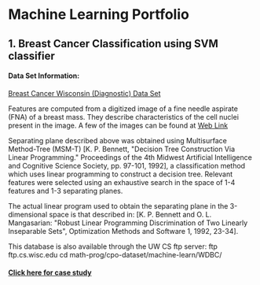 # Machine Learning Portfolio 


## 1. Breast Cancer Classification using SVM classifier

#### Data Set Information:

[Breast Cancer Wisconsin (Diagnostic) Data Set ](https://archive.ics.uci.edu/ml/datasets/Breast+Cancer+Wisconsin+(Diagnostic))

Features are computed from a digitized image of a fine needle aspirate (FNA) of a breast mass. They describe characteristics of the cell nuclei present in the image. A few of the images can be found at [Web Link](http://www.cs.wisc.edu/~street/images/) 

Separating plane described above was obtained using Multisurface Method-Tree (MSM-T) [K. P. Bennett, "Decision Tree Construction Via Linear Programming." Proceedings of the 4th Midwest Artificial Intelligence and Cognitive Science Society, pp. 97-101, 1992], a classification method which uses linear programming to construct a decision tree. Relevant features were selected using an exhaustive search in the space of 1-4 features and 1-3 separating planes. 

The actual linear program used to obtain the separating plane in the 3-dimensional space is that described in: [K. P. Bennett and O. L. Mangasarian: "Robust Linear Programming Discrimination of Two Linearly Inseparable Sets", Optimization Methods and Software 1, 1992, 23-34]. 

This database is also available through the UW CS ftp server: 
ftp ftp.cs.wisc.edu 
cd math-prog/cpo-dataset/machine-learn/WDBC/

#### [Click here for case study](https://github.com/jsd784/Machinelearning/blob/master/BreastCancerClassification/BreastCancerClassification.ipynb)